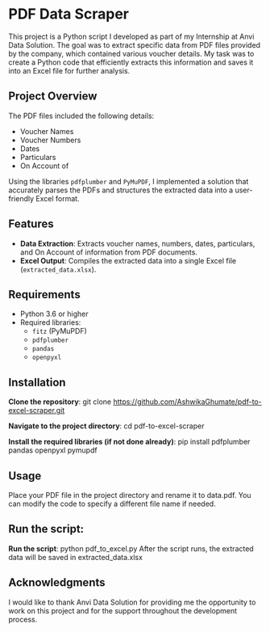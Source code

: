 # PDF Data Scraper

This project is a Python script I developed as part of my Internship at Anvi Data Solution. The goal was to extract specific data from PDF files provided by the company, which contained various voucher details. My task was to create a Python code that efficiently extracts this information and saves it into an Excel file for further analysis.

## Project Overview

The PDF files included the following details:
- Voucher Names
- Voucher Numbers
- Dates
- Particulars 
- On Account of 

Using the libraries `pdfplumber` and `PyMuPDF`, I implemented a solution that accurately parses the PDFs and structures the extracted data into a user-friendly Excel format.

## Features

- **Data Extraction**: Extracts voucher names, numbers, dates, particulars, and On Account of information from PDF documents.
- **Excel Output**: Compiles the extracted data into a single Excel file (`extracted_data.xlsx`).

## Requirements

- Python 3.6 or higher
- Required libraries:
  - `fitz` (PyMuPDF)
  - `pdfplumber`
  - `pandas`
  - `openpyxl`
    
## Installation

**Clone the repository**:
git clone https://github.com/AshwikaGhumate/pdf-to-excel-scraper.git

**Navigate to the project directory**:
cd pdf-to-excel-scraper

**Install the required libraries (if not done already)**:
pip install pdfplumber pandas openpyxl pymupdf

## Usage
Place your PDF file in the project directory and rename it to data.pdf. You can modify the code to specify a different file name if needed.

## Run the script:

**Run the script**:
python pdf_to_excel.py
After the script runs, the extracted data will be saved in extracted_data.xlsx

## Acknowledgments
I would like to thank Anvi Data Solution for providing me the opportunity to work on this project and for the support throughout the development process.

